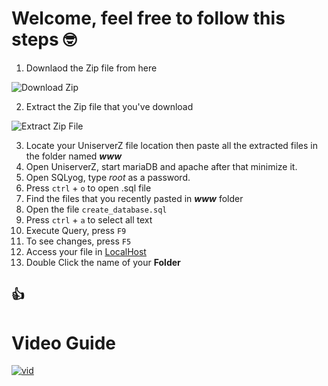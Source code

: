 # Welcome, feel free to follow this steps :nerd_face:	

1. Downlaod the Zip file from here


![Download Zip](https://external-content.duckduckgo.com/iu/?u=https%3A%2F%2Fhelpdeskgeek.com%2Fwp-content%2Fpictures%2F2021%2F06%2F11CodeButtonDownloadZip.png&f=1&nofb=1&ipt=dcca7191e9baf8dce77fcdc9e1826c7f7edd83683bce5ddc256296f8f7d345e6&ipo=images)

2. Extract the Zip file that you've download


![Extract Zip File](https://external-content.duckduckgo.com/iu/?u=https%3A%2F%2Fwww.top-password.com%2Fblog%2Fwp-content%2Fuploads%2F2013%2F07%2Fextract-all.png&f=1&nofb=1&ipt=58c023340222f0ed965f05cf14375f7e81f960197f5e40c91ad69517b84914de&ipo=images)

3. Locate your UniserverZ file location then paste all the extracted files in the folder named **_www_**
4. Open UniserverZ, start mariaDB and apache after that minimize it.
5. Open SQLyog, type _root_ as a password.
6. Press `ctrl` + `o` to open .sql file
7. Find the files that you recently pasted in **_www_** folder
8. Open the file `create_database.sql`
9. Press `ctrl` + `a` to select all text
10. Execute Query, press `F9`
11. To see changes, press `F5`
12. Access your file in [LocalHost](http://localhost:81/)
13. Double Click the name of your **Folder**

## :+1:


# Video Guide 
[![vid](https://external-content.duckduckgo.com/iu/?u=https%3A%2F%2Fmedia.tenor.com%2FywMYKWbnCEsAAAAM%2Fmoai.gif&f=1&nofb=1&ipt=ad47fcc2778f3b019bfe933ff06725c70c28ac7914138d55d1d9c71cc809c8a5&ipo=images)](https://vimeo.com/884657222)
